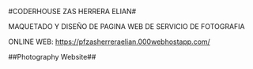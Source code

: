 #CODERHOUSE ZAS HERRERA ELIAN#

MAQUETADO Y DISEÑO DE PAGINA WEB DE SERVICIO DE FOTOGRAFIA 

ONLINE WEB:
https://pfzasherreraelian.000webhostapp.com/

##Photography Website##

